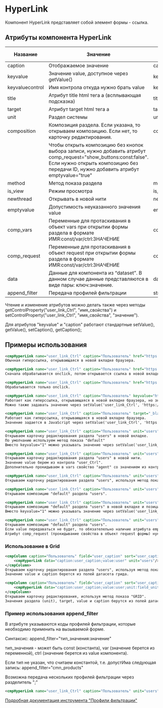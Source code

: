 # HyperLink

Компонент HyperLink представляет собой элемент формы - ссылка.

## Атрибуты компонента HyperLink

|Название|Значение|Возможнные значения|По умолчанию|
|---|---|---|---|
|caption|Отображаемое значение|caption="Пользователь"||
|keyvalue|Значение value, доступное через getValue()|keyvalue="121"||
|keyvaluecontrol|Имя контрола откуда нужно брать value|keyvaluecontrol="nameCtrl"||
|title|Атрибут title html тега a (всплывающая подсказка)|title="Перейти в карточку пользователя"||
|target|Атрибут target html тега a|target="_blank" (открываем в новом окни)||
|unit|Раздел системы|unit="users"||
|composition|Композиция раздела. Если указана, то открываем композицию. Если нет, то карточку редактирования.|composition="default"||
| |Чтобы открыть композицию без кнопок выбора записи, нужно добавить атрибут comp_request="show_buttons:const:false". Если нужно открыть композицию без передачи ID, нужно добавить атрибут emptyvalue="true"||
|method|Метод показа раздела|method="GRID"|"default"|
|is_view|Режим просмотра|is_view="true"|"false"|
|newthread|Открывать в новой нити|newthread="true"|"false"|
|emptyvalue|Допустимость неуказанного значения value|emptyvalue="true"|"false"|
|comp_vars|Переменные для протаскивания в объект vars при открытии формы раздела в формате ИМЯ:const/var/ctrl:ЗНАЧЕНИЕ|comp_vars="varName:const:Значение"|
|comp_request|Переменные для протаскивания в объект request при открытии формы раздела в формате ИМЯ:const/var/ctrl:ЗНАЧЕНИЕ|comp_request="varName:const:Значение"|
|data|Данные для компонента из “dataset”. В данном случае данные представляются в виде пары: ключ:значение.|data="caption:field_caption;value:field_value;unit:field_unit"|
|append_filter|Передача профилей фильтрации|string|-|-|

Чтение и изменение атрибутов можно делать также через методы getControlProperty("user_link_Ctrl", "имя_свойства")
и setControlProperty("user_link_Ctrl", "имя_свойства", "значение").

Для атрибутов "keyvalue" и  "caption" работают стандартные setValue(), getValue(), setCaption(), getCaption();

## Примеры использования
```xml
<cmpHyperLink name="user_link_Ctrl" caption="Пользователь" href="https://google.ru" target="_blank"/>
Обычная гиперссылка, открывающаяся в новой вкладке браузера.
```
```xml
<cmpHyperLink name="user_link_Ctrl" caption="Пользователь" href="https://google.ru" target="_blank" onclick="console.log('!!!')"/>
Сначала обрабатывается onclick, потом открывается ссылка в новой вкладке браузера.
```
```xml
<cmpHyperLink name="user_link_Ctrl" caption="Пользователь" href="https://google.ru" target="_blank" onclick="console.log('!!!');return false;"/>
Обрабатывается только onclick.
```
```xml
<cmpHyperLink name="user_link_Ctrl" caption="Пользователь" keyvalue="https://google.ru" target="_blank"/>
Работает как гиперссылка, открывающаяся в новой вкладке браузера, но значение берется из "keyvalue".
Можно также задавать значение через setValue('user_link_Ctrl', 'https://google.ru');
```
```xml
<cmpHyperLink name="user_link_Ctrl" caption="Пользователь" target="_blank"/>
Работает как гиперссылка, открывающаяся в новой вкладке браузера.
Значение задается в JavaScript через setValue('user_link_Ctrl', 'https://google.ru'); 
```
```xml
<cmpHyperLink name="user_link_Ctrl" caption="Пользователь" unit="users" keyvalue="1" target="_blank"/>
Открываем карточку редактирования раздела "users" в новой вкладке.
По умолчанию используем метод показа "default"
Вместо keyvalue="1" можно указывать значение через setValue('user_link_Ctrl', '1');
```
```xml
<cmpHyperLink name="user_link_Ctrl" caption="Пользователь" unit="users" keyvaluecontrol="user_Ctrl" newthread="true" comp_vars="agent:ctrl:agent_Ctrl"/>
Открываем карточку редактирования раздела "users" в новой нити.
Значение value берем из контрола "user_Ctrl".
Дополнительно прокидываем в vars свойство "agent" со значением из контрола "agent_Ctrl"
```
```xml
<cmpHyperLink name="user_link_Ctrl" caption="Пользователь" unit="users" method="GRID" keyvalue="1"/>
Открываем карточку редактирования раздела "users", используя метод показа "GRID"
```
```xml
<cmpHyperLink name="user_link_Ctrl" caption="Пользователь" unit="users" composition="default"/>
Открываем композицию "default" раздела "users".
```
```xml
<cmpHyperLink name="user_link_Ctrl" caption="Пользователь" unit="users" composition="default"  target="_blank" keyvalue="1"/>
Открываем композицию "default" раздела "users" в новой вкладке и позиционируемся на записи со значением 1
Вместо keyvalue="1" можно указывать значение через setValue('user_link_Ctrl', '1');
```
```xml
<cmpHyperLink name="user_link_Ctrl" caption="Пользователь" unit="users" composition="default" emptyvalue="true" comp_request="show_buttons:const:false"/>
Открываем композицию "default" раздела "users".
Если value передаваться не будет, то обязателельно наличие атрибута emptyvalue="true" (снимает обязательность указания value).
Атрибут comp_request (прокидывание свойства в объект request формы) нужен для скрытия кнопок выбора из композиции (Ок/Отмена) 
```
### Использование в Grid
```xml
<cmpColumn caption="Пользователь" field="user_caption" sort="user_caption" filter="user_caption" sortorder="" like="both">
    <cmpHyperLink data="caption:user_caption;value:user" unit="users"/>
</cmpColumn>
Открываем карточку редактирования раздела "users", используя метод показа "default".
Значение value и caption берется из полей датасета грида.
```
```xml
<cmpColumn caption="Пользователь" field="user_caption" sort="user_caption" filter="user_caption" sortorder="" like="both">
    <cmpHyperLink data="caption:user_caption;value:user;unit:field_unit;target:field_target" method="GRID"/>
</cmpColumn>
Открываем карточку редактирования, используя метод показа "GRID".
Значения раздела (unit), target, value и caption берутся из полей датасета грида.
```
### Пример использования append_filter
 В атрибуте указываются коды профилей фильтрации, которые необходимо применить на вызываемой форме.

 Синтаксис: append_filter="тип_значения:значение"
 
 тип_значения - может быть const (константа), var (значение берется из переменной), ctrl (значение берется из value компонента).
 
 Если тип не указан, что считаем константой, т.е. допустИма следующая запись: append_filter="cmn_products"
 
 Возможна передача нескольких профилей фильтрации через разделитель ";"
 ```xml
 <cmpHyperLink name="user_link_Ctrl" caption="Пользователь" unit="users" composition="default" append_filter="const:default_profile;var:data.id"/>
```
[Подробная документация инструмента "Профили фильтрации"](https://conf.bars.group/pages/viewpage.action?pageId=69246255)
